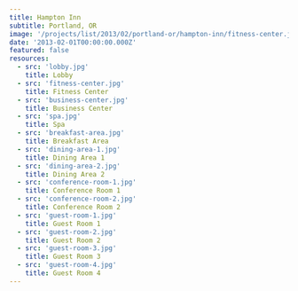 ```yaml
---
title: Hampton Inn
subtitle: Portland, OR
image: '/projects/list/2013/02/portland-or/hampton-inn/fitness-center.jpg'
date: '2013-02-01T00:00:00.000Z'
featured: false
resources:
  - src: 'lobby.jpg'
    title: Lobby
  - src: 'fitness-center.jpg'
    title: Fitness Center
  - src: 'business-center.jpg'
    title: Business Center
  - src: 'spa.jpg'
    title: Spa
  - src: 'breakfast-area.jpg'
    title: Breakfast Area
  - src: 'dining-area-1.jpg'
    title: Dining Area 1
  - src: 'dining-area-2.jpg'
    title: Dining Area 2
  - src: 'conference-room-1.jpg'
    title: Conference Room 1
  - src: 'conference-room-2.jpg'
    title: Conference Room 2
  - src: 'guest-room-1.jpg'
    title: Guest Room 1
  - src: 'guest-room-2.jpg'
    title: Guest Room 2
  - src: 'guest-room-3.jpg'
    title: Guest Room 3
  - src: 'guest-room-4.jpg'
    title: Guest Room 4
---
```

